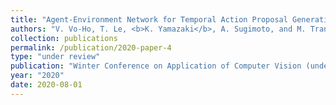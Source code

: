```yaml
---
title: "Agent-Environment Network for Temporal Action Proposal Generation"
authors: "V. Vo-Ho, T. Le, <b>K. Yamazaki</b>, A. Sugimoto, and M. Tran"
collection: publications
permalink: /publication/2020-paper-4
type: "under review"
publication: "Winter Conference on Application of Computer Vision (under review)"
year: "2020"
date: 2020-08-01
---
```

